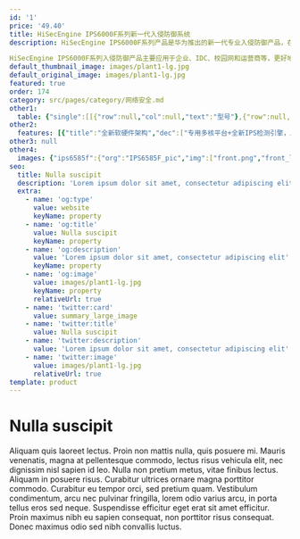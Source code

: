 ```yaml
---
id: '1'
price: '49.40'
title: HiSecEngine IPS6000F系列新一代入侵防御系统
description: HiSecEngine IPS6000F系列产品是华为推出的新一代专业入侵防御产品，在传统IPS产品的基础上进行了扩展：采用全新软硬件架构，增加网络环境感知能力、深度应用感知能力、内容感知能力，以及对未知威胁的防御能力，实现了更精准的检测能力、更优化的管理体验。

HiSecEngine IPS6000F系列入侵防御产品主要应用于企业、IDC、校园网和运营商等，更好地保障客户应用和业务安全，实现对网络基础设施、服务器、客户端以及网络带宽性能的全面防护。
default_thumbnail_image: images/plant1-lg.jpg
default_original_image: images/plant1-lg.jpg
featured: true
order: 174
category: src/pages/category/网络安全.md
other1: 
  table: {"single":[[{"row":null,"col":null,"text":"型号"},{"row":null,"col":null,"text":"IPS6585F"},{"row":null,"col":null,"text":"IPS6615F"},{"row":null,"col":null,"text":"IPS6625F"}],[{"row":null,"col":null,"text":"业务口"},{"row":null,"col":null,"text":"8*GE COMBO + 4*GE(RJ45) + 4*GE(SFP ) 6*10GE(SFP+)"},{"row":null,"col":null,"text":"8*GE COMBO + 4*GE(RJ45) + 4*GE(SFP ) 6*10GE(SFP+)"},{"row":null,"col":null,"text":"8*GE COMBO + 4*GE(RJ45)+ 10*10GE(SFP+)"}],[{"row":null,"col":null,"text":"安全策略"},{"row":null,"col":"3","text":"一体化策略管理，内置场景模板，支持策略优先级设置，支持基于 IP 地址、应用、时间段等对象下发指定的安全策略。"}],[{"row":null,"col":null,"text":"应用识别与管控"},{"row":null,"col":"3","text":"识别6000+应用，访问控制精度到应用功能，例如：区分微信的文字和语音。应用识别与入侵检测、防病毒相结合，提高检测性能和准确率。"}],[{"row":null,"col":null,"text":"入侵防御"},{"row":null,"col":"3","text":"准确检测并防御针对操作系统、应用、服务器等各种漏洞的攻击，支持 0 day 攻击防护。\n可防护各种针对web的攻击，包括SQL注入攻击和跨站脚本攻击等。"}],[{"row":null,"col":null,"text":"反病毒"},{"row":null,"col":"3","text":"支持流检测和病毒引擎全文检测双检测模式, 流模式。"}],[{"row":null,"col":null,"text":"DoS/DDoS 攻击防护/检测"},{"row":null,"col":"3","text":"支持DDoS攻击防护，可防范SYN flood、UDP flood等种常见网络层DDoS攻击及HTTP、HTTPS、SIP、DNS 等应用层 DDoS 攻击。\n支持智能学习流量模型。"}],[{"row":null,"col":null,"text":"URL 过滤"},{"row":null,"col":"3","text":"支持URL关键字检测及阻断，日志告警。"}]]}
other2:
  features: [{"title":"全新软硬件架构","dec":["专用多核平台+全新IPS检测引擎，威胁检测性能大幅提升"]},{"title":"全面精准检测","dec":["针对系统、应用、恶意软件及客户端攻击等进行全面、多重检测"]},{"title":"快速有效防御","dec":["及时捕获最新威胁特征、发布签名、升级检测引擎，快速有效阻断攻击"]}]
other3: null
other4:
  images: {"ips6585f":{"org":"IPS6585F_pic","img":["front.png","front_left.png","front_right.png","front_top.png","rear.png","rear_left.png","rear_right.png","rear_top.png"]}}
seo:
  title: Nulla suscipit
  description: 'Lorem ipsum dolor sit amet, consectetur adipiscing elit'
  extra:
    - name: 'og:type'
      value: website
      keyName: property
    - name: 'og:title'
      value: Nulla suscipit
      keyName: property
    - name: 'og:description'
      value: 'Lorem ipsum dolor sit amet, consectetur adipiscing elit'
      keyName: property
    - name: 'og:image'
      value: images/plant1-lg.jpg
      keyName: property
      relativeUrl: true
    - name: 'twitter:card'
      value: summary_large_image
    - name: 'twitter:title'
      value: Nulla suscipit
    - name: 'twitter:description'
      value: 'Lorem ipsum dolor sit amet, consectetur adipiscing elit'
    - name: 'twitter:image'
      value: images/plant1-lg.jpg
      relativeUrl: true
template: product
---
```


# Nulla suscipit

Aliquam quis laoreet lectus. Proin non mattis nulla, quis posuere mi. Mauris venenatis, magna at pellentesque commodo, lectus risus vehicula elit, nec dignissim nisl sapien id leo. Nulla non pretium metus, vitae finibus lectus. Aliquam in posuere risus. Curabitur ultrices ornare magna porttitor commodo. Curabitur eu tempor orci, sed pretium quam. Vestibulum condimentum, arcu nec pulvinar fringilla, lorem odio varius arcu, in porta tellus eros sed neque. Suspendisse efficitur eget erat sit amet efficitur. Proin maximus nibh eu sapien consequat, non porttitor risus consequat. Donec maximus odio sed nibh convallis luctus.